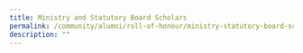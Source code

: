 ```yaml
---
title: Ministry and Statutory Board Scholars
permalink: /community/alumni/roll-of-honour/ministry-statutory-board-scholars/
description: ""
---
```

